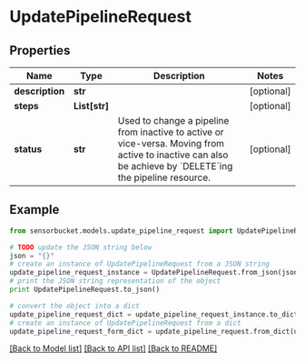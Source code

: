 # UpdatePipelineRequest


## Properties
Name | Type | Description | Notes
------------ | ------------- | ------------- | -------------
**description** | **str** |  | [optional] 
**steps** | **List[str]** |  | [optional] 
**status** | **str** | Used to change a pipeline from inactive to active or vice-versa.  Moving from active to inactive can also be achieve by &#x60;DELETE&#x60;ing the pipeline resource.  | [optional] 

## Example

```python
from sensorbucket.models.update_pipeline_request import UpdatePipelineRequest

# TODO update the JSON string below
json = "{}"
# create an instance of UpdatePipelineRequest from a JSON string
update_pipeline_request_instance = UpdatePipelineRequest.from_json(json)
# print the JSON string representation of the object
print UpdatePipelineRequest.to_json()

# convert the object into a dict
update_pipeline_request_dict = update_pipeline_request_instance.to_dict()
# create an instance of UpdatePipelineRequest from a dict
update_pipeline_request_form_dict = update_pipeline_request.from_dict(update_pipeline_request_dict)
```
[[Back to Model list]](../README.md#documentation-for-models) [[Back to API list]](../README.md#documentation-for-api-endpoints) [[Back to README]](../README.md)


